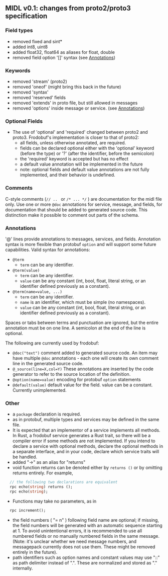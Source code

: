 ## MIDL v0.1: changes from proto2/proto3 specification

### Field types

- removed fixed and sint*
- added int8, uint8
- added float32, float64 as aliases for float, double
- removed field option '[]' syntax (see [Annotations](#Annotations))

### Keywords

- removed 'stream' (proto2)
- removed 'oneof'  (might bring this back in the future)
- removed 'syntax'
- removed 'reserved' fields
- removed 'extends' in proto file, but still allowed in messages
- removed 'options' inside message or service. (see [Annotations](#Annotations))
   
### Optional Fields

- The use of 'optional' and 'required' changed between proto2 and proto3.
  Frodobuf's implementation is closer to that of proto2:
  - all fields, unless otherwise annotated, are required.
  - fields can be declared optional either with the 'optional' keyword (before the type)
    or '?' (after the identifier, before the semicolon)
  - the 'required' keyword is accepted but has no effect
  - a default value annotation will be implemented in the future
  - note: optional fields and default value annotations are not fully implemented, 
    and their behavior is undefined.
   
### Comments

C-style comments (`// .. ` or `/* ... */` ) are documentation for the midl file only. Use
one or more `@doc` annotations for service, message, and fields, for documentation that 
should be added to generated source code. This distinction make it possible to comment
out parts of the schema.

### Annotations

'@' lines provide annotations to messages, services, and fields. Annotation syntax 
is more flexible than protobuf `option` and will support some future capabilities.
Valid syntax for annotations:

- `@term`
  - `term` can be any identifier.
- `@term(value)`
  - `term` can be any identifier.
  - `value` can be any constant (int, bool, float, literal string, or an identifier 
    defined previously as a constant).
- `@term(name=value, ...)`
  - `term` can be any identifier. 
  - `name` is an identifier, which must be simple (no namespaces).
  - `value` can be any constant (int, bool, float, literal string, or an identifier 
    defined previously as a constant).
  
Spaces or tabs between terms and punctuation are ignored, but the entire annotation must
be on one line. A semicolon at the end of the line is optional.

The following are currently used by frodobuf:

- `@doc("text")` comment added to generated source code. An item may have multiple 
  `@doc` annotations - each one will create its own comment line in the generated source code.
- `@_source(line=X,col=Y)` These annotations are inserted by the code generator to refer
  to the source location of the definition. 
- `@option(name=value)` encoding for protobuf `option` statements
- `@default(value)` default value for the field. value can be a constant. 
  Currently unimplemented.


### Other

- a `package` declaration is required.
- as in protobuf, multiple types and services may be defined in the same file.
- It is expected that an implementor of a service implements all methods. In Rust, a 
  frodobuf service generates a Rust trait, so there will be a compiler error if some 
  methods are not implemented. If you intend to declare a service with optional methods,
  declare the optional methods in a separate interface, and in your code, declare which 
  service traits will be handled.
- added "->" as an alias for "returns"
- void function returns can be denoted either by `returns ()` or by omitting returns 
  entirely. For example, 
```protobuf
  // the following two declarations are equivalent
  rpc echo(string) returns ();
  rpc echo(string);
```
- Functions may take no parameters, as in 
```protobuf
  rpc increment();
```
- the field numbers ( "= n" ) following field name are optional; if missing, the field 
  numbers will be generated with an automatic sequence starting at 1. To avoid 
  unintentional errors, it is recommended to use all numbered fields or no manually 
  numbered fields in the same message. (Note: it's unclear whether we need message 
  numbers, and messagepack currently does not use them. These might be removed entirely 
  in the future).
- path identifiers such as option names and constant values may use "::" as path 
  delimiter instead of ".".  These are normalized and stored as "." internally.
